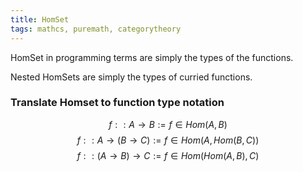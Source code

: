 ```yaml
---
title: HomSet
tags: mathcs, puremath, categorytheory
---
```


HomSet in programming terms are simply the types of the functions.

Nested HomSets are simply the types of curried functions.

### Translate Homset to function type notation

$$ f :: A \rightarrow B := f \in Hom(A, B) $$
$$ f :: A \rightarrow (B \rightarrow C) := f \in Hom(A, Hom(B,C)) $$
$$ f :: (A \rightarrow B) \rightarrow C := f \in Hom(Hom(A,B),C) $$

